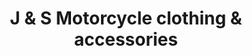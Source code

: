 ---
title: "J & S Motorcycle clothing & accessories"
url: /aberdeen/j-und-s-motorcycle-clothing-und-accessories/
shop: Motorrad
---